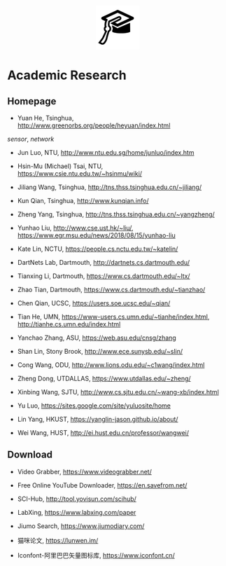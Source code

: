 <p align="center">
	<img width="100" height="100" src="icon.png" alt="logo">
</p>

# Academic Research
## Homepage
- Yuan He, Tsinghua, http://www.greenorbs.org/people/heyuan/index.html 

*sensor*, *network*

- Jun Luo, NTU, http://www.ntu.edu.sg/home/junluo/index.htm

- Hsin-Mu (Michael) Tsai, NTU, https://www.csie.ntu.edu.tw/~hsinmu/wiki/

- Jiliang Wang, Tsinghua, http://tns.thss.tsinghua.edu.cn/~jiliang/

- Kun Qian, Tsinghua, http://www.kunqian.info/

- Zheng Yang, Tsinghua, http://tns.thss.tsinghua.edu.cn/~yangzheng/

- Yunhao Liu, http://www.cse.ust.hk/~liu/, https://www.egr.msu.edu/news/2018/08/15/yunhao-liu

- Kate Lin, NCTU, https://people.cs.nctu.edu.tw/~katelin/

- DartNets Lab, Dartmouth, http://dartnets.cs.dartmouth.edu/

- Tianxing Li, Dartmouth, https://www.cs.dartmouth.edu/~ltx/

- Zhao Tian, Dartmouth, https://www.cs.dartmouth.edu/~tianzhao/

- Chen Qian, UCSC, https://users.soe.ucsc.edu/~qian/

- Tian He, UMN, https://www-users.cs.umn.edu/~tianhe/index.html, http://tianhe.cs.umn.edu/index.html

- Yanchao Zhang, ASU, https://web.asu.edu/cnsg/zhang

- Shan Lin, Stony Brook, http://www.ece.sunysb.edu/~slin/

- Cong Wang, ODU, http://www.lions.odu.edu/~c1wang/index.html

- Zheng Dong, UTDALLAS, https://www.utdallas.edu/~zheng/

- Xinbing Wang, SJTU, http://www.cs.sjtu.edu.cn/~wang-xb/index.html

- Yu Luo, https://sites.google.com/site/yuluosite/home

- Lin Yang, HKUST, https://yanglin-jason.github.io/about/

- Wei Wang, HUST, http://ei.hust.edu.cn/professor/wangwei/

## Download
- Video Grabber, https://www.videograbber.net/

- Free Online YouTube Downloader, https://en.savefrom.net/

- SCI-Hub, http://tool.yovisun.com/scihub/

- LabXing, https://www.labxing.com/paper

- Jiumo Search, https://www.jiumodiary.com/

- 猫咪论文, https://lunwen.im/

- Iconfont-阿里巴巴矢量图标库, https://www.iconfont.cn/




